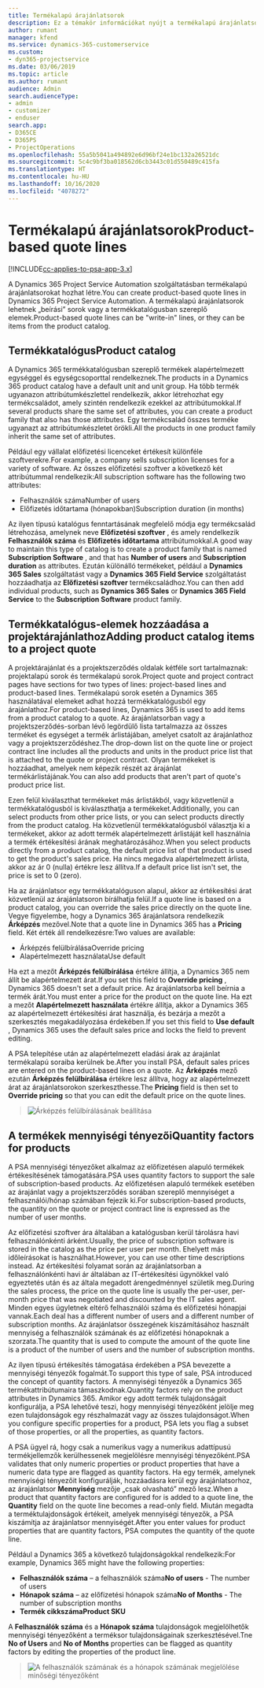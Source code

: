 ```yaml
---
title: Termékalapú árajánlatsorok
description: Ez a témakör információkat nyújt a termékalapú árajánlatsorokról.
author: rumant
manager: kfend
ms.service: dynamics-365-customerservice
ms.custom:
- dyn365-projectservice
ms.date: 03/06/2019
ms.topic: article
ms.author: rumant
audience: Admin
search.audienceType:
- admin
- customizer
- enduser
search.app:
- D365CE
- D365PS
- ProjectOperations
ms.openlocfilehash: 55a5b5041a494892e6d96bf24e1bc132a26521dc
ms.sourcegitcommit: 5c4c9bf3ba018562d6cb3443c01d550489c415fa
ms.translationtype: HT
ms.contentlocale: hu-HU
ms.lasthandoff: 10/16/2020
ms.locfileid: "4078272"
---
```

# <a name="product-based-quote-lines"></a><span data-ttu-id="6025c-103">Termékalapú árajánlatsorok</span><span class="sxs-lookup"><span data-stu-id="6025c-103">Product-based quote lines</span></span>

[!INCLUDE[cc-applies-to-psa-app-3.x](../includes/cc-applies-to-psa-app-3x.md)]


<span data-ttu-id="6025c-104">A Dynamics 365 Project Service Automation szolgáltatásban termékalapú árajánlatsorokat hozhat létre.</span><span class="sxs-lookup"><span data-stu-id="6025c-104">You can create product-based quote lines in Dynamics 365 Project Service Automation.</span></span> <span data-ttu-id="6025c-105">A termékalapú árajánlatsorok lehetnek „beírási” sorok vagy a termékkatalógusban szereplő elemek.</span><span class="sxs-lookup"><span data-stu-id="6025c-105">Product-based quote lines can be "write-in" lines, or they can be items from the product catalog.</span></span>

## <a name="product-catalog"></a><span data-ttu-id="6025c-106">Termékkatalógus</span><span class="sxs-lookup"><span data-stu-id="6025c-106">Product catalog</span></span>

<span data-ttu-id="6025c-107">A Dynamics 365 termékkatalógusban szereplő termékek alapértelmezett egységgel és egységcsoporttal rendelkeznek.</span><span class="sxs-lookup"><span data-stu-id="6025c-107">The products in a Dynamics 365 product catalog have a default unit and unit group.</span></span> <span data-ttu-id="6025c-108">Ha több termék ugyanazon attribútumkészlettel rendelkezik, akkor létrehozhat egy termékcsaládot, amely szintén rendelkezik ezekkel az attribútumokkal.</span><span class="sxs-lookup"><span data-stu-id="6025c-108">If several products share the same set of attributes, you can create a product family that also has those attributes.</span></span> <span data-ttu-id="6025c-109">Egy termékcsalád összes terméke ugyanazt az attribútumkészletet örökli.</span><span class="sxs-lookup"><span data-stu-id="6025c-109">All the products in one product family inherit the same set of attributes.</span></span>

<span data-ttu-id="6025c-110">Például egy vállalat előfizetési licenceket értékesít különféle szoftverekre.</span><span class="sxs-lookup"><span data-stu-id="6025c-110">For example, a company sells subscription licenses for a variety of software.</span></span> <span data-ttu-id="6025c-111">Az összes előfizetési szoftver a következő két attribútummal rendelkezik:</span><span class="sxs-lookup"><span data-stu-id="6025c-111">All subscription software has the following two attributes:</span></span>

- <span data-ttu-id="6025c-112">Felhasználók száma</span><span class="sxs-lookup"><span data-stu-id="6025c-112">Number of users</span></span> 
- <span data-ttu-id="6025c-113">Előfizetés időtartama (hónapokban)</span><span class="sxs-lookup"><span data-stu-id="6025c-113">Subscription duration (in months)</span></span>

<span data-ttu-id="6025c-114">Az ilyen típusú katalógus fenntartásának megfelelő módja egy termékcsalád létrehozása, amelynek neve **Előfizetési szoftver** , és amely rendelkezik **Felhasználók száma** és **Előfizetés időtartama** attribútumokkal.</span><span class="sxs-lookup"><span data-stu-id="6025c-114">A good way to maintain this type of catalog is to create a product family that is named **Subscription Software** , and that has **Number of users** and **Subscription duration** as attributes.</span></span> <span data-ttu-id="6025c-115">Ezután különálló termékeket, például a **Dynamics 365 Sales** szolgáltatást vagy a **Dynamics 365 Field Service** szolgáltatást hozzáadhatja az **Előfizetési szoftver** termékcsaládhoz.</span><span class="sxs-lookup"><span data-stu-id="6025c-115">You can then add individual products, such as **Dynamics 365 Sales** or **Dynamics 365 Field Service** to the **Subscription Software** product family.</span></span>

## <a name="adding-product-catalog-items-to-a-project-quote"></a><span data-ttu-id="6025c-116">Termékkatalógus-elemek hozzáadása a projektárajánlathoz</span><span class="sxs-lookup"><span data-stu-id="6025c-116">Adding product catalog items to a project quote</span></span>

<span data-ttu-id="6025c-117">A projektárajánlat és a projektszerződés oldalak kétféle sort tartalmaznak: projektalapú sorok és termékalapú sorok.</span><span class="sxs-lookup"><span data-stu-id="6025c-117">Project quote and project contract pages have sections for two types of lines: project-based lines and product-based lines.</span></span> <span data-ttu-id="6025c-118">Termékalapú sorok esetén a Dynamics 365 használatával elemeket adhat hozzá termékkatalógusból egy árajánlathoz.</span><span class="sxs-lookup"><span data-stu-id="6025c-118">For product-based lines, Dynamics 365 is used to add items from a product catalog to a quote.</span></span> <span data-ttu-id="6025c-119">Az árajánlatsorban vagy a projektszerződés-sorban lévő legördülő lista tartalmazza az összes terméket és egységet a termék árlistájában, amelyet csatolt az árajánlathoz vagy a projektszerződéshez.</span><span class="sxs-lookup"><span data-stu-id="6025c-119">The drop-down list on the quote line or project contract line includes all the products and units in the product price list that is attached to the quote or project contract.</span></span> <span data-ttu-id="6025c-120">Olyan termékeket is hozzáadhat, amelyek nem képezik részét az árajánlat termékárlistájának.</span><span class="sxs-lookup"><span data-stu-id="6025c-120">You can also add products that aren't part of quote's product price list.</span></span>

<span data-ttu-id="6025c-121">Ezen felül kiválaszthat termékeket más árlistákból, vagy közvetlenül a termékkatalógusból is kiválaszthatja a termékeket.</span><span class="sxs-lookup"><span data-stu-id="6025c-121">Additionally, you can select products from other price lists, or you can select products directly from the product catalog.</span></span> <span data-ttu-id="6025c-122">Ha közvetlenül termékkatalógusból választja ki a termékeket, akkor az adott termék alapértelmezett árlistáját kell használnia a termék értékesítési árának meghatározásához.</span><span class="sxs-lookup"><span data-stu-id="6025c-122">When you select products directly from a product catalog, the default price list of that product is used to get the product's sales price.</span></span> <span data-ttu-id="6025c-123">Ha nincs megadva alapértelmezett árlista, akkor az ár 0 (nulla) értékre lesz állítva.</span><span class="sxs-lookup"><span data-stu-id="6025c-123">If a default price list isn't set, the price is set to 0 (zero).</span></span>

<span data-ttu-id="6025c-124">Ha az árajánlatsor egy termékkatalóguson alapul, akkor az értékesítési árat közvetlenül az árajánlatsoron bírálhatja felül.</span><span class="sxs-lookup"><span data-stu-id="6025c-124">If a quote line is based on a product catalog, you can override the sales price directly on the quote line.</span></span> <span data-ttu-id="6025c-125">Vegye figyelembe, hogy a Dynamics 365 árajánlatsora rendelkezik **Árképzés** mezővel.</span><span class="sxs-lookup"><span data-stu-id="6025c-125">Note that a quote line in Dynamics 365 has a **Pricing** field.</span></span> <span data-ttu-id="6025c-126">Két érték áll rendelkezésre:</span><span class="sxs-lookup"><span data-stu-id="6025c-126">Two values are available:</span></span>

- <span data-ttu-id="6025c-127">Árképzés felülbírálása</span><span class="sxs-lookup"><span data-stu-id="6025c-127">Override pricing</span></span>  
- <span data-ttu-id="6025c-128">Alapértelmezett használata</span><span class="sxs-lookup"><span data-stu-id="6025c-128">Use default</span></span>

<span data-ttu-id="6025c-129">Ha ezt a mezőt **Árképzés felülbírálása** értékre állítja, a Dynamics 365 nem állít be alapértelmezett árat.</span><span class="sxs-lookup"><span data-stu-id="6025c-129">If you set this field to **Override pricing** , Dynamics 365 doesn't set a default price.</span></span> <span data-ttu-id="6025c-130">Az árajánlatsorba kell beírnia a termék árát.</span><span class="sxs-lookup"><span data-stu-id="6025c-130">You must enter a price for the product on the quote line.</span></span> <span data-ttu-id="6025c-131">Ha ezt a mezőt **Alapértelmezett használata** értékre állítja, akkor a Dynamics 365 az alapértelmezett értékesítési árat használja, és bezárja a mezőt a szerkesztés megakadályozása érdekében.</span><span class="sxs-lookup"><span data-stu-id="6025c-131">If you set this field to **Use default** , Dynamics 365 uses the default sales price and locks the field to prevent editing.</span></span>

<span data-ttu-id="6025c-132">A PSA telepítése után az alapértelmezett eladási árak az árajánlat termékalapú soraiba kerülnek be.</span><span class="sxs-lookup"><span data-stu-id="6025c-132">After you install PSA, default sales prices are entered on the product-based lines on a quote.</span></span> <span data-ttu-id="6025c-133">Az **Árképzés** mező ezután **Árképzés felülbírálása** értékre lesz állítva, hogy az alapértelmezett árat az árajánlatsorokon szerkeszthesse.</span><span class="sxs-lookup"><span data-stu-id="6025c-133">The **Pricing** field is then set to **Override pricing** so that you can edit the default price on the quote lines.</span></span>

> ![Árképzés felülbírálásának beállítása](media/basic-guide-10.png)
 
## <a name="quantity-factors-for-products"></a><span data-ttu-id="6025c-135">A termékek mennyiségi tényezői</span><span class="sxs-lookup"><span data-stu-id="6025c-135">Quantity factors for products</span></span>

<span data-ttu-id="6025c-136">A PSA mennyiségi tényezőket alkalmaz az előfizetésen alapuló termékek értékesítésének támogatására.</span><span class="sxs-lookup"><span data-stu-id="6025c-136">PSA uses quantity factors to support the sale of subscription-based products.</span></span> <span data-ttu-id="6025c-137">Az előfizetésen alapuló termékek esetében az árajánlat vagy a projektszerződés sorában szereplő mennyiséget a felhasználói/hónap számában fejezik ki.</span><span class="sxs-lookup"><span data-stu-id="6025c-137">For subscription-based products, the quantity on the quote or project contract line is expressed as the number of user months.</span></span>

<span data-ttu-id="6025c-138">Az előfizetési szoftver ára általában a katalógusban kerül tárolásra havi felhasználónkénti árként.</span><span class="sxs-lookup"><span data-stu-id="6025c-138">Usually, the price of subscription software is stored in the catalog as the price per user per month.</span></span> <span data-ttu-id="6025c-139">Ehelyett más időleírásokat is használhat.</span><span class="sxs-lookup"><span data-stu-id="6025c-139">However, you can use other time descriptions instead.</span></span> <span data-ttu-id="6025c-140">Az értékesítési folyamat során az árajánlatsorban a felhasználónkénti havi ár általában az IT-értékesítési ügynökkel való egyeztetés után és az általa megadott árengedménnyel születik meg.</span><span class="sxs-lookup"><span data-stu-id="6025c-140">During the sales process, the price on the quote line is usually the per-user, per-month price that was negotiated and discounted by the IT sales agent.</span></span> <span data-ttu-id="6025c-141">Minden egyes ügyletnek eltérő felhasználói száma és előfizetési hónapjai vannak.</span><span class="sxs-lookup"><span data-stu-id="6025c-141">Each deal has a different number of users and a different number of subscription months.</span></span> <span data-ttu-id="6025c-142">Az árajánlatsor összegének kiszámításához használt mennyiség a felhasználók számának és az előfizetési hónapoknak a szorzata.</span><span class="sxs-lookup"><span data-stu-id="6025c-142">The quantity that is used to compute the amount of the quote line is a product of the number of users and the number of subscription months.</span></span>

<span data-ttu-id="6025c-143">Az ilyen típusú értékesítés támogatása érdekében a PSA bevezette a mennyiségi tényezők fogalmát.</span><span class="sxs-lookup"><span data-stu-id="6025c-143">To support this type of sale, PSA introduced the concept of quantity factors.</span></span> <span data-ttu-id="6025c-144">A mennyiségi tényezők a Dynamics 365 termékattribútumaira támaszkodnak.</span><span class="sxs-lookup"><span data-stu-id="6025c-144">Quantity factors rely on the product attributes in Dynamics 365.</span></span> <span data-ttu-id="6025c-145">Amikor egy adott termék tulajdonságait konfigurálja, a PSA lehetővé teszi, hogy mennyiségi tényezőként jelölje meg ezen tulajdonságok egy részhalmazát vagy az összes tulajdonságot.</span><span class="sxs-lookup"><span data-stu-id="6025c-145">When you configure specific properties for a product, PSA lets you flag a subset of those properties, or all the properties, as quantity factors.</span></span>

<span data-ttu-id="6025c-146">A PSA ügyel rá, hogy csak a numerikus vagy a numerikus adattípusú termékjellemzők kerülhessenek megjelölésre mennyiségi tényezőként.</span><span class="sxs-lookup"><span data-stu-id="6025c-146">PSA validates that only numeric properties or product properties that have a numeric data type are flagged as quantity factors.</span></span> <span data-ttu-id="6025c-147">Ha egy termék, amelynek mennyiségi tényezőit konfigurálják, hozzáadásra kerül egy árajánlatsorhoz, az árajánlatsor **Mennyiség** mezője „csak olvasható” mező lesz.</span><span class="sxs-lookup"><span data-stu-id="6025c-147">When a product that quantity factors are configured for is added to a quote line, the **Quantity** field on the quote line becomes a read-only field.</span></span> <span data-ttu-id="6025c-148">Miután megadta a terméktulajdonságok értékeit, amelyek mennyiségi tényezők, a PSA kiszámítja az árajánlatsor mennyiségét.</span><span class="sxs-lookup"><span data-stu-id="6025c-148">After you enter values for product properties that are quantity factors, PSA computes the quantity of the quote line.</span></span>

<span data-ttu-id="6025c-149">Például a Dynamics 365 a következő tulajdonságokkal rendelkezik:</span><span class="sxs-lookup"><span data-stu-id="6025c-149">For example, Dynamics 365 might have the following properties:</span></span> 

- <span data-ttu-id="6025c-150">**Felhasználók száma** – a felhasználók száma</span><span class="sxs-lookup"><span data-stu-id="6025c-150">**No of users** - The number of users</span></span> 
- <span data-ttu-id="6025c-151">**Hónapok száma** – az előfizetési hónapok száma</span><span class="sxs-lookup"><span data-stu-id="6025c-151">**No of Months** - The number of subscription months</span></span>
- <span data-ttu-id="6025c-152">**Termék cikkszáma**</span><span class="sxs-lookup"><span data-stu-id="6025c-152">**Product SKU**</span></span> 

<span data-ttu-id="6025c-153">A **Felhasználók száma** és a **Hónapok száma** tulajdonságok megjelölhetők mennyiségi tényezőként a terméksor tulajdonságainak szerkesztésével.</span><span class="sxs-lookup"><span data-stu-id="6025c-153">Tne **No of Users** and **No of Months** properties can be flagged as quantity factors by editing the properties of the product line.</span></span> 

> ![A felhasználók számának és a hónapok számának megjelölése minőségi tényezőként](media/basic-guide-11.png)
 
